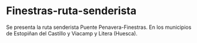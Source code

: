 # Finestras-ruta-senderista
Se presenta la ruta senderista Puente Penavera-Finestras. En los municipios de Estopiñan del Castillo y Viacamp y Litera (Huesca).
